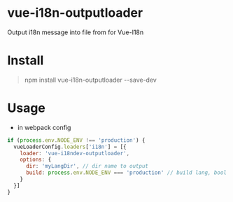 # vue-i18n-outputloader
Output i18n message into file from <i18n> for Vue-I18n

# Install
> npm install vue-i18n-outputloader --save-dev

# Usage
- in webpack config
```javascript
if (process.env.NODE_ENV !== 'production') {
  vueLoaderConfig.loaders['i18n'] = [{
    loader: 'vue-i18ndev-outputloader',
    options: {
      dir: 'myLangDir', // dir name to output
      build: process.env.NODE_ENV === 'production' // build lang, bool
    }
  }]
}
```
